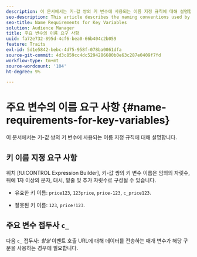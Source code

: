 ```yaml
---
description: 이 문서에서는 키-값 쌍의 키 변수에 사용되는 이름 지정 규칙에 대해 설명합니다.
seo-description: This article describes the naming conventions used by the key variable in a key-value pair.
seo-title: Name Requirements for Key Variables
solution: Audience Manager
title: 주요 변수의 이름 요구 사항
uuid: fa72e732-895d-4cf6-bea0-66b404c2b059
feature: Traits
exl-id: 5d1e5842-bebc-4d75-958f-078ba0061dfa
source-git-commit: 4d3c859cc4dc5294286680b0e63c287e0409f7fd
workflow-type: tm+mt
source-wordcount: '104'
ht-degree: 9%

---
```


# 주요 변수의 이름 요구 사항 {#name-requirements-for-key-variables}

이 문서에서는 키-값 쌍의 키 변수에 사용되는 이름 지정 규칙에 대해 설명합니다.

## 키 이름 지정 요구 사항

<!-- c_tb_key_name_requirements.xml -->

위치 [!UICONTROL Expression Builder], 키-값 쌍의 키 변수 이름은 임의의 자릿수, 뒤에 1자 이상의 문자, 대시, 밑줄 및 추가 자릿수로 구성될 수 있습니다.

* 유효한 키 이름: `price123`, `123price`, `price-123`, `c_price123`.

* 잘못된 키 이름: `123`, `price!123`.

## 주요 변수 접두사 `c_`

다음 `c_` 접두사: *항상* 이벤트 호출 URL에 대해 데이터를 전송하는 매개 변수가 해당 구문을 사용하는 경우에 필요합니다.
